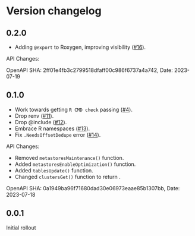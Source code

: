 # Version changelog

## 0.2.0

* Adding `@export` to Roxygen, improving visibility ([#16](https://github.com/databrickslabs/databricks-sdk-r/pull/16)).

API Changes:


OpenAPI SHA: 2ff01e4fb3c2799518dfaff00c986f6737a4a742, Date: 2023-07-19

## 0.1.0

* Work towards getting `R CMD check` passing ([#4](https://github.com/databrickslabs/databricks-sdk-r/pull/4)).
* Drop renv ([#11](https://github.com/databrickslabs/databricks-sdk-r/pull/11)).
* Drop @include ([#12](https://github.com/databrickslabs/databricks-sdk-r/pull/12)).
* Embrace R namespaces ([#13](https://github.com/databrickslabs/databricks-sdk-r/pull/13)).
* Fix `.NeedsOffsetDedupe` error ([#14](https://github.com/databrickslabs/databricks-sdk-r/pull/14)).

API Changes:

 * Removed `metastoresMaintenance()` function.
 * Added `metastoresEnableOptimization()` function.
 * Added `tablesUpdate()` function.
 * Changed `clustersGet()` function to return .

OpenAPI SHA: 0a1949ba96f71680dad30e06973eaae85b1307bb, Date: 2023-07-18

## 0.0.1

Initial rollout